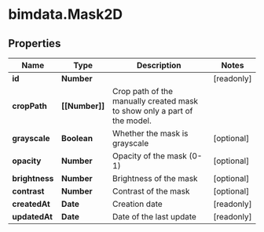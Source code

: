 # bimdata.Mask2D

## Properties

Name | Type | Description | Notes
------------ | ------------- | ------------- | -------------
**id** | **Number** |  | [readonly] 
**cropPath** | **[[Number]]** | Crop path of the manually created mask to show only a part of the model. | 
**grayscale** | **Boolean** | Whether the mask is grayscale | [optional] 
**opacity** | **Number** | Opacity of the mask (0-1) | [optional] 
**brightness** | **Number** | Brightness of the mask | [optional] 
**contrast** | **Number** | Contrast of the mask | [optional] 
**createdAt** | **Date** | Creation date | [readonly] 
**updatedAt** | **Date** | Date of the last update | [readonly] 



